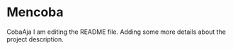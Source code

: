 # Mencoba
CobaAja
I am editing the README file. Adding some more details about the project description.


